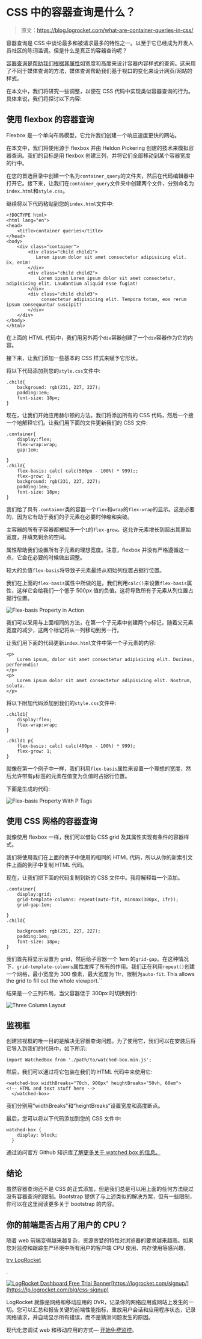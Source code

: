 # CSS 中的容器查询是什么？

> 原文：<https://blog.logrocket.com/what-are-container-queries-in-css/>

容器查询是 CSS 中谈论最多和被请求最多的特性之一。以至于它已经成为开发人员社区的陈词滥调。但是什么是真正的容器查询呢？

[容器查询是帮助我们根据其属性](https://blog.logrocket.com/cascade-layers-subgrid-container-queries-whats-new-css/)如宽度和高度来设计容器内容样式的查询。这采用了不同于媒体查询的方法，媒体查询帮助我们基于视口的变化来设计网页/网站的样式。

在本文中，我们将研究一些调整，以便在 CSS 代码中实现类似容器查询的行为。具体来说，我们将探讨以下内容:

## 使用 flexbox 的容器查询

Flexbox 是一个单向布局模型，它允许我们创建一个响应速度更快的网站。

在本文中，我们将使用源于 flexbox 并由 Heldon Pickering 创建的技术来模拟容器查询。我们的目标是用 flexbox 创建三列，并将它们全部移动到某个容器宽度的行中。

在您的首选目录中创建一个名为`container_query`的文件夹，然后在代码编辑器中打开它。接下来，让我们在`container_query`文件夹中创建两个文件，分别命名为`index.html`和`style.css`。

继续将以下代码粘贴到您的`index.html`文件中:

```
<!DOCTYPE html>
<html lang="en">
<head>
    <title>container queries</title>
</head> 
<body>
    <div class="container">
        <div class="child child1">
           Lorem ipsum dolor sit amet consectetur adipisicing elit. Ex, enim!
        </div>
        <div class="child child2">
            Lorem ipsum Lorem ipsum dolor sit amet consectetur, adipisicing elit. Laudantium aliquid esse fugiat!
        </div>
        <div class="child child3">
             consectetur adipisicing elit. Tempora totam, eos rerum ipsum consequuntur suscipit?
        </div>
    </div>
</body>
</html>

```

在上面的 HTML 代码中，我们用另外两个`div`容器创建了一个`div`容器作为它的内容。

接下来，让我们添加一些基本的 CSS 样式来赋予它形状。

将以下代码添加到您的`style.css`文件中:

```
.child{
    background: rgb(231, 227, 227);
    padding:1em;
    font-size: 18px;
}

```

现在，让我们开始应用赫尔顿的方法。我们将添加所有的 CSS 代码，然后一个接一个地解释它们。让我们用下面的文件更新我们的 CSS 文件:

```
.container{
    display:flex;
    flex-wrap:wrap;
    gap:1em;

}
.child{
    flex-basis: calc( calc(500px - 100%) * 999);;
    flex-grow: 1;
    background: rgb(231, 227, 227);
    padding:1em;
    font-size: 18px;
}

```

我们给了具有`.container`类的容器一个`flex`和`wrap`的`flex-wrap`的显示。这是必要的，因为它有助于我们的子元素在必要时伸缩和突破。

主容器的所有子容器都被赋予一个`1`的`flex-grow`。这允许元素增长到超出其原始宽度，并填充剩余的空间。

属性帮助我们设置所有子元素的理想宽度。注意，flexbox 并没有严格遵循这一点，它会在必要的时候做出调整。

较大的负值`flex-basis`将导致子元素最终从初始列位置占据行位置。

我们在上面的`flex-basis`属性中所做的是，我们利用`calc()`来设置`flex-basis`属性，这样它会给我们一个低于 500px 值的负值。这将导致所有子元素从列位置占据行位置。

![Flex-basis Property in Action](img/9fe53dbc3dba2fe1d6c0c705f6685ef4.png)

我们可以采用与上面相同的方法，在第一个子元素中创建两个`p`标记，随着父元素宽度的减少，这两个标记将从一列移动到另一行。

让我们用下面的代码更新`index.html`文件中第一个子元素的内容:

```
<p>
    Lorem ipsum, dolor sit amet consectetur adipisicing elit. Ducimus, perferendis!
</p>
<p>
    Lorem ipsum dolor sit amet consectetur adipisicing elit. Nostrum, soluta.
</p>

```

将以下附加代码添加到我们的`style.css`文件中:

```
.child1{
    display:flex;
    flex-wrap:wrap;
}

```

```
.child1 p{
    flex-basis: calc( calc(400px - 100%) * 999);
    flex-grow: 1;
}

```

就像在第一个例子中一样，我们利用`flex-basis`属性来设置一个理想的宽度，然后允许带有`p`标签的元素在值变为负值时占据行位置。

下面是生成的代码:

![Flex-basis Property With P Tags](img/376134e37d4004baab65a55b5967f68d.png)

## 使用 CSS 网格的容器查询

就像使用 flexbox 一样，我们可以借助 CSS grid 及其属性实现有条件的容器样式。

我们将使用我们在上面的例子中使用的相同的 HTML 代码，所以从你的新索引文件上面的例子中复制 HTML 代码。

现在，让我们把下面的代码复制到新的 CSS 文件中。我将解释每一个添加。

```
.container{
    display:grid;
    grid-template-columns: repeat(auto-fit, minmax(300px, 1fr));
    grid-gap:1em;

}
.child{

    background: rgb(231, 227, 227);
    padding:1em;
    font-size: 18px;
}

```

我们首先将显示设置为 grid，然后给子容器一个 1em 的`grid-gap`。在这种情况下，`grid-template-columns`属性发挥了所有的作用。我们正在利用`repeat()`创建一个网格，最小宽度为 300 像素，最大宽度为 1fr，限制为`auto-fit`. This allows the grid to fill out the whole viewport.``

结果是一个三列布局，当父容器低于 300px 时切换到行:

![Three Column Layout](img/f2f0ec8b4ffdc103122a047c10f1351c.png)

## 监视框

创建监视框的唯一目的是解决无容器查询问题。为了使用它，我们可以在安装后将它导入到我们的代码中，如下所示:

```
import WatchedBox from './path/to/watched-box.min.js';

```

然后，我们可以通过将它包装在我们的 HTML 代码中来使用它:

```
<watched-box widthBreaks="70ch, 900px" heightBreaks="50vh, 60em">
<!-- HTML and text stuff here -->
  </watched-box>

```

我们分别用“widthBreaks”和“heightBreaks”设置宽度和高度断点。

最后，您可以将以下代码添加到您的 CSS 文件中:

```
watched-box {
    display: block;
  }

```

通过访问官方 Github 知识库[了解更多关于 watched box 的信息。](https://www.google.com/url?q=https://www.google.com/url?q%3Dhttps://github.com/Heydon/watched-box%26amp;sa%3DD%26amp;ust%3D1607897668185000%26amp;usg%3DAOvVaw1IAGYQ7xoma_hQ5n3rWE-h&sa=D&ust=1607897668198000&usg=AOvVaw2tmdym3gDKrxos51Yixfuw)

## 结论

虽然容器查询还不是 CSS 的正式添加，但是我们总是可以用上面的任何方法绕过没有容器查询的限制。Bootstrap 提供了与上述类似的解决方案，但有一些限制，你可以在这里阅读更多关于 bootstrap 的内容。

## 你的前端是否占用了用户的 CPU？

随着 web 前端变得越来越复杂，资源贪婪的特性对浏览器的要求越来越高。如果您对监控和跟踪生产环境中所有用户的客户端 CPU 使用、内存使用等感兴趣，

[try LogRocket](https://lp.logrocket.com/blg/css-signup)

.

[![LogRocket Dashboard Free Trial Banner](img/dacb06c713aec161ffeaffae5bd048cd.png)](https://lp.logrocket.com/blg/css-signup)[https://logrocket.com/signup/](https://lp.logrocket.com/blg/css-signup)

LogRocket 就像是网络和移动应用的 DVR，记录你的网络应用或网站上发生的一切。您可以汇总和报告关键的前端性能指标，重放用户会话和应用程序状态，记录网络请求，并自动显示所有错误，而不是猜测问题发生的原因。

现代化您调试 web 和移动应用的方式— [开始免费监控](https://lp.logrocket.com/blg/css-signup)。
